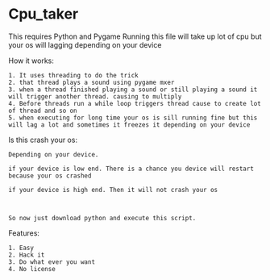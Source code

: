 # Cpu_taker





This requires Python and Pygame 
Running this file will take up lot of cpu but your os will lagging depending on your device

How it works:

    1. It uses threading to do the trick
    2. that thread plays a sound using pygame mxer
    3. when a thread finished playing a sound or still playing a sound it will trigger another thread. causing to multiply
    4. Before threads run a while loop triggers thread cause to create lot of thread and so on
    5. when executing for long time your os is sill running fine but this will lag a lot and sometimes it freezes it depending on your device

Is this crash your os:

    Depending on your device.

    if your device is low end. There is a chance you device will restart because your os crashed

    if your device is high end. Then it will not crash your os 



    So now just download python and execute this script.



Features:

    1. Easy
    2. Hack it
    3. Do what ever you want
    4. No license
